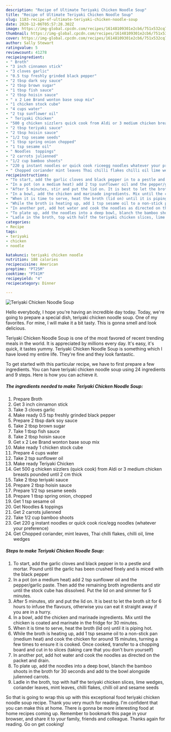 ```yaml
---
description: "Recipe of Ultimate Teriyaki Chicken Noodle Soup"
title: "Recipe of Ultimate Teriyaki Chicken Noodle Soup"
slug: 1183-recipe-of-ultimate-teriyaki-chicken-noodle-soup
date: 2020-12-06T05:57:28.302Z
image: https://img-global.cpcdn.com/recipes/16148109301e2cb6/751x532cq70/teriyaki-chicken-noodle-soup-recipe-main-photo.jpg
thumbnail: https://img-global.cpcdn.com/recipes/16148109301e2cb6/751x532cq70/teriyaki-chicken-noodle-soup-recipe-main-photo.jpg
cover: https://img-global.cpcdn.com/recipes/16148109301e2cb6/751x532cq70/teriyaki-chicken-noodle-soup-recipe-main-photo.jpg
author: Sally Stewart
ratingvalue: 5
reviewcount: 41278
recipeingredient:
- " Broth"
- "3 inch cinnamon stick"
- "3 cloves garlic"
- "0.5 tsp freshly grinded black pepper"
- "2 tbsp dark soy sauce"
- "2 tbsp brown sugar"
- "1 tbsp fish sauce"
- "2 tbsp hoisin sauce"
- " x 2 Lee Brand wonton base soup mix"
- "1 chicken stock cube"
- "4 cups water"
- "2 tsp sunflower oil"
- " Teriyaki Chicken"
- "500 g chicken sizzlers quick cook from Aldi or 3 medium chicken breasts pounded until 2 cm thick"
- "2 tbsp teriyaki sauce"
- "2 tbsp hoisin sauce"
- "1/2 tsp sesame seeds"
- "1 tbsp spring onion chopped"
- "1 tsp sesame oil"
- " Noodles  toppings"
- "2 carrots julienned"
- "1/2 cup bamboo shoots"
- "220 g instant noodles or quick cook riceegg noodles whatever your preference"
- " Chopped coriander mint leaves Thai chilli flakes chilli oil lime wedges"
recipeinstructions:
- "To start, add the garlic cloves and black pepper in to a pestle and mortar. Pound until the garlic has been crushed finely and is miced with the black pepper"
- "In a pot (on a medium heat) add 2 tsp sunflower oil and the pepper/garlic paste. Then add the remaining broth ingredients and stir until the stock cube has dissolved. Put the lid on and simmer for 5 minutes."
- "After 5 minutes, stir and put the lid on. It is best to let the broth sit for 6 hours to infuse the flavours, otherwise you can eat it straight away if you are in a hurry."
- "In a bowl, add the chicken and marinade ingredients. Mix until the chicken is coated and marinate in the fridge for 30 minutes."
- "When it is time to serve, heat the broth (lid on) until it is piping hot."
- "While the broth is heating up, add 1 tsp sesame oil to a non-stick pan (medium heat) and cook the chicken for around 15 minutes, turning a few times to ensure it is cooked. Once cooked, transfer to a chopping board and cut in to slices (taking care that you don&#39;t burn yourself)"
- "In another pot, add hot water and cook the noodles as directed on the packet and drain."
- "To plate up, add the noodles into a deep bowl, blanch the bamboo shoots in the broth for 30 seconds and add to the bowl alongside julienned carrots."
- "Ladle in the broth, top with half the teriyaki chicken slices, lime wedges, coriander leaves, mint leaves, chilli flakes, chilli oil and sesame seeds"
categories:
- Recipe
tags:
- teriyaki
- chicken
- noodle

katakunci: teriyaki chicken noodle 
nutrition: 188 calories
recipecuisine: American
preptime: "PT25M"
cooktime: "PT41M"
recipeyield: "4"
recipecategory: Dinner

---
```



![Teriyaki Chicken Noodle Soup](https://img-global.cpcdn.com/recipes/16148109301e2cb6/751x532cq70/teriyaki-chicken-noodle-soup-recipe-main-photo.jpg)

Hello everybody, I hope you're having an incredible day today. Today, we're going to prepare a special dish, teriyaki chicken noodle soup. One of my favorites. For mine, I will make it a bit tasty. This is gonna smell and look delicious.



Teriyaki Chicken Noodle Soup is one of the most favored of recent trending meals in the world. It is appreciated by millions every day. It's easy, it's quick, it tastes yummy. Teriyaki Chicken Noodle Soup is something which I have loved my entire life. They're fine and they look fantastic.


To get started with this particular recipe, we have to first prepare a few ingredients. You can have teriyaki chicken noodle soup using 24 ingredients and 9 steps. Here is how you can achieve it.

<!--inarticleads1-->

##### The ingredients needed to make Teriyaki Chicken Noodle Soup:

1. Prepare  Broth
1. Get 3 inch cinnamon stick
1. Take 3 cloves garlic
1. Make ready 0.5 tsp freshly grinded black pepper
1. Prepare 2 tbsp dark soy sauce
1. Take 2 tbsp brown sugar
1. Take 1 tbsp fish sauce
1. Take 2 tbsp hoisin sauce
1. Get  x 2 Lee Brand wonton base soup mix
1. Make ready 1 chicken stock cube
1. Prepare 4 cups water
1. Take 2 tsp sunflower oil
1. Make ready  Teriyaki Chicken
1. Get 500 g chicken sizzlers (quick cook) from Aldi or 3 medium chicken breasts pounded until 2 cm thick
1. Take 2 tbsp teriyaki sauce
1. Prepare 2 tbsp hoisin sauce
1. Prepare 1/2 tsp sesame seeds
1. Prepare 1 tbsp spring onion, chopped
1. Get 1 tsp sesame oil
1. Get  Noodles &amp; toppings
1. Get 2 carrots julienned
1. Take 1/2 cup bamboo shoots
1. Get 220 g instant noodles or quick cook rice/egg noodles (whatever your preference)
1. Get  Chopped coriander, mint leaves, Thai chilli flakes, chilli oil, lime wedges




<!--inarticleads2-->

##### Steps to make Teriyaki Chicken Noodle Soup:

1. To start, add the garlic cloves and black pepper in to a pestle and mortar. Pound until the garlic has been crushed finely and is miced with the black pepper
1. In a pot (on a medium heat) add 2 tsp sunflower oil and the pepper/garlic paste. Then add the remaining broth ingredients and stir until the stock cube has dissolved. Put the lid on and simmer for 5 minutes.
1. After 5 minutes, stir and put the lid on. It is best to let the broth sit for 6 hours to infuse the flavours, otherwise you can eat it straight away if you are in a hurry.
1. In a bowl, add the chicken and marinade ingredients. Mix until the chicken is coated and marinate in the fridge for 30 minutes.
1. When it is time to serve, heat the broth (lid on) until it is piping hot.
1. While the broth is heating up, add 1 tsp sesame oil to a non-stick pan (medium heat) and cook the chicken for around 15 minutes, turning a few times to ensure it is cooked. Once cooked, transfer to a chopping board and cut in to slices (taking care that you don&#39;t burn yourself)
1. In another pot, add hot water and cook the noodles as directed on the packet and drain.
1. To plate up, add the noodles into a deep bowl, blanch the bamboo shoots in the broth for 30 seconds and add to the bowl alongside julienned carrots.
1. Ladle in the broth, top with half the teriyaki chicken slices, lime wedges, coriander leaves, mint leaves, chilli flakes, chilli oil and sesame seeds




So that is going to wrap this up with this exceptional food teriyaki chicken noodle soup recipe. Thank you very much for reading. I'm confident that you can make this at home. There is gonna be more interesting food at home recipes coming up. Remember to bookmark this page in your browser, and share it to your family, friends and colleague. Thanks again for reading. Go on get cooking!
